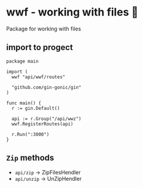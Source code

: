 # wwf - working with files 📃

Package for working with files

## import to progect

```golang
package main

import (
  wwf "api/wwf/routes"

  "github.com/gin-gonic/gin"
)

func main() {
  r := gin.Default()

  api := r.Group("/api/wwz")
  wwf.RegisterRoutes(api)

  r.Run(":3000")
}
```

## `Zip` methods

- `api/zip` -> ZipFilesHendler
- `api/unzip` -> UnZipHendler
